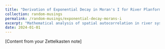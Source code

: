 ```yaml
---
title: "Derivation of Exponential Decay in Moran's I for River Planforms"
collection: random-musings
permalink: /random-musings/exponential-decay-morans-i
excerpt: "Mathematical analysis of spatial autocorrelation in river systems"
date: 2024-01-01
---
```


[Content from your Zettelkasten note] 